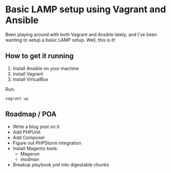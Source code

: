 # Basic LAMP setup using Vagrant and Ansible

Been playing around with both Vagrant and Ansible lately, and I've been wanting to setup a basic LAMP setup. Well, this is it!

## How to get it running

1. Install Ansible on your machine
2. Install Vagrant
3. Install VirtualBox

Run:

    vagrant up


## Roadmap / POA

- Write a blog post on it
- Add PHPUnit
- Add Composer
- Figure out PHPStorm integration
- Install Magento tools:
    - Magerun
    - modman
- Breakup playbook.yml into digestable chunks